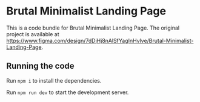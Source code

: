 
  # Brutal Minimalist Landing Page

  This is a code bundle for Brutal Minimalist Landing Page. The original project is available at https://www.figma.com/design/7dDjHj8nAlSfYagInHvlve/Brutal-Minimalist-Landing-Page.

  ## Running the code

  Run `npm i` to install the dependencies.

  Run `npm run dev` to start the development server.
  